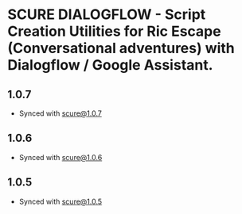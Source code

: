# SCURE DIALOGFLOW - Script Creation Utilities for Ric Escape (Conversational adventures) with Dialogflow / Google Assistant.

## 1.0.7

- Synced with scure@1.0.7

## 1.0.6

- Synced with scure@1.0.6

## 1.0.5

- Synced with scure@1.0.5
